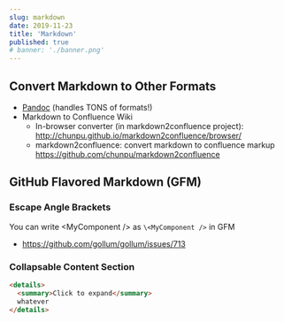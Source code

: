 ```yaml
---
slug: markdown
date: 2019-11-23
title: 'Markdown'
published: true
# banner: './banner.png'
---
```


## Convert Markdown to Other Formats

- [Pandoc](https://pandoc.org/) (handles TONS of formats!)
- Markdown to Confluence Wiki
  - In-browser converter (in markdown2confluence project): http://chunpu.github.io/markdown2confluence/browser/
  - markdown2confluence: convert markdown to confluence markup https://github.com/chunpu/markdown2confluence

## GitHub Flavored Markdown (GFM)

### Escape Angle Brackets

You can write \<MyComponent /> as `\<MyComponent />` in GFM

- https://github.com/gollum/gollum/issues/713

### Collapsable Content Section

```html
<details>
  <summary>Click to expand</summary>
  whatever
</details>
```
